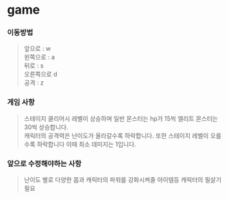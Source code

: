 # game
### 이동방법
>앞으로 : w </br>
>왼쪽으로 : a </br>
>뒤로 : s </br>
>오른쪽으로 d </br>
>공격 : z

### 게임 사항
> 스테이지 클리어시 레벨이 상승하며 일반 몬스터는 hp가 15씩 엘리트 몬스터는 30씩 상승합니다. </br>
> 캐릭터의 공격력은 난이도가 올라갈수록 하락합니다. 또한 스테이지 레벨이 오를 수록 하락합니다 이때 최소 데미지는 1입니다.

### 앞으로 수정해야하는 사항
> 난이도 별로 다양한 몹과 캐릭터의 파워를 강화시켜줄 아이템등
> 캐릭터의 필살기 필요
